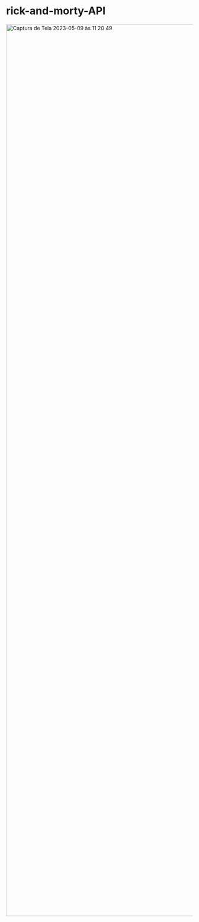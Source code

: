 # rick-and-morty-API

<img width="2407" alt="Captura de Tela 2023-05-09 às 11 20 49" src="https://github.com/leticia-evelin/rick-and-morty-API/assets/110065732/01d845e6-63c2-433d-9c5e-3469c5e5da01">
